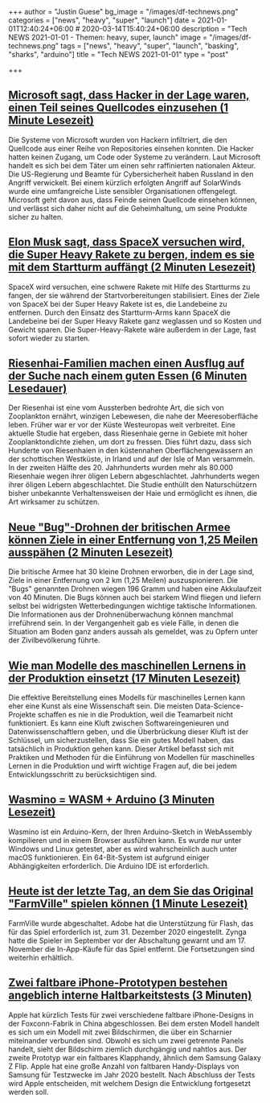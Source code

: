 +++
author = "Justin Guese"
bg_image = "/images/df-technews.png"
categories = ["news", "heavy", "super", "launch"]
date = 2021-01-01T12:40:24+06:00 # 2020-03-14T15:40:24+06:00
description = "Tech NEWS 2021-01-01 - Themen: heavy, super, launch"
image = "/images/df-technews.png"
tags = ["news", "heavy", "super", "launch", "basking", "sharks", "arduino"]
title = "Tech NEWS 2021-01-01"
type = "post"

+++

## [Microsoft sagt, dass Hacker in der Lage waren, einen Teil seines Quellcodes einzusehen (1 Minute Lesezeit)](https://www.theverge.com/2020/12/31/22208401/microsoft-solarwinds-source-code-russian-hackers?scrolla=5eb6d68b7fedc32c19ef33b4/1/01000176bda15f33-8f461c7a-15b0-459c-9807-dd41ab00dff2-000000/ZKmbCntUJKpAUnAZGGstGz69nN-pIuRq6IXq8Fvsf18=174)

 Die Systeme von Microsoft wurden von Hackern infiltriert, die den Quellcode aus einer Reihe von Repositories einsehen konnten. Die Hacker hatten keinen Zugang, um Code oder Systeme zu verändern. Laut Microsoft handelt es sich bei dem Täter um einen sehr raffinierten nationalen Akteur. Die US-Regierung und Beamte für Cybersicherheit haben Russland in den Angriff verwickelt. Bei einem kürzlich erfolgten Angriff auf SolarWinds wurde eine umfangreiche Liste sensibler Organisationen offengelegt. Microsoft geht davon aus, dass Feinde seinen Quellcode einsehen können, und verlässt sich daher nicht auf die Geheimhaltung, um seine Produkte sicher zu halten.

## [Elon Musk sagt, dass SpaceX versuchen wird, die Super Heavy Rakete zu bergen, indem es sie mit dem Startturm auffängt (2 Minuten Lesezeit)](https://techcrunch.com/2020/12/30/elon-musk-says-spacex-will-attempt-to-recover-super-heavy-rocket-by-catching-it-with-launch-tower//1/01000176bda15f33-8f461c7a-15b0-459c-9807-dd41ab00dff2-000000/EuHuZDZYaS8YX-o_X9lyWSJuX075bnaWA-YBRBL9dag=174)

 SpaceX wird versuchen, eine schwere Rakete mit Hilfe des Startturms zu fangen, der sie während der Startvorbereitungen stabilisiert. Eines der Ziele von SpaceX bei der Super Heavy Rakete ist es, die Landebeine zu entfernen. Durch den Einsatz des Startturm-Arms kann SpaceX die Landebeine bei der Super Heavy Rakete ganz weglassen und so Kosten und Gewicht sparen. Die Super-Heavy-Rakete wäre außerdem in der Lage, fast sofort wieder zu starten.

## [Riesenhai-Familien machen einen Ausflug auf der Suche nach einem guten Essen (6 Minuten Lesedauer)](https://arstechnica.com/science/2020/12/basking-shark-families-go-on-road-trips-in-search-of-fine-dining//1/01000176bda15f33-8f461c7a-15b0-459c-9807-dd41ab00dff2-000000/zaGDBWk5XQadiGCKNXgMYehTdlsDLmMjCdgm7MCqjhg=174)

 Der Riesenhai ist eine vom Aussterben bedrohte Art, die sich von Zooplankton ernährt, winzigen Lebewesen, die nahe der Meeresoberfläche leben. Früher war er vor der Küste Westeuropas weit verbreitet. Eine aktuelle Studie hat ergeben, dass Riesenhaie gerne in Gebiete mit hoher Zooplanktondichte ziehen, um dort zu fressen. Dies führt dazu, dass sich Hunderte von Riesenhaien in den küstennahen Oberflächengewässern an der schottischen Westküste, in Irland und auf der Isle of Man versammeln. In der zweiten Hälfte des 20. Jahrhunderts wurden mehr als 80.000 Riesenhaie wegen ihrer öligen Lebern abgeschlachtet. Jahrhunderts wegen ihrer öligen Lebern abgeschlachtet. Die Studie enthüllt den Naturschützern bisher unbekannte Verhaltensweisen der Haie und ermöglicht es ihnen, die Art wirksamer zu schützen.

## [Neue "Bug"-Drohnen der britischen Armee können Ziele in einer Entfernung von 1,25 Meilen ausspähen (2 Minuten Lesezeit)](https://interestingengineering.com/new-uk-army-bug-drones-can-spy-on-targets-125-miles-away/1/01000176bda15f33-8f461c7a-15b0-459c-9807-dd41ab00dff2-000000/wwIiLllYcX3609nrmHycWntPB4LQF-AFgTffco1uWPA=174)

 Die britische Armee hat 30 kleine Drohnen erworben, die in der Lage sind, Ziele in einer Entfernung von 2 km (1,25 Meilen) auszuspionieren. Die "Bugs" genannten Drohnen wiegen 196 Gramm und haben eine Akkulaufzeit von 40 Minuten. Die Bugs können auch bei starkem Wind fliegen und liefern selbst bei widrigsten Wetterbedingungen wichtige taktische Informationen. Die Informationen aus der Drohnenüberwachung können manchmal irreführend sein. In der Vergangenheit gab es viele Fälle, in denen die Situation am Boden ganz anders aussah als gemeldet, was zu Opfern unter der Zivilbevölkerung führte.

## [Wie man Modelle des maschinellen Lernens in der Produktion einsetzt (17 Minuten Lesezeit)](https://stackoverflow.blog/2020/10/12/how-to-put-machine-learning-models-into-production//1/01000176bda15f33-8f461c7a-15b0-459c-9807-dd41ab00dff2-000000/BTeLYp-KzXNPYuu97FEzgiRlLHF7R5hjl7wjuuyaT9Y=174)

 Die effektive Bereitstellung eines Modells für maschinelles Lernen kann eher eine Kunst als eine Wissenschaft sein. Die meisten Data-Science-Projekte schaffen es nie in die Produktion, weil die Teamarbeit nicht funktioniert. Es kann eine Kluft zwischen Softwareingenieuren und Datenwissenschaftlern geben, und die Überbrückung dieser Kluft ist der Schlüssel, um sicherzustellen, dass Sie ein gutes Modell haben, das tatsächlich in Produktion gehen kann. Dieser Artikel befasst sich mit Praktiken und Methoden für die Einführung von Modellen für maschinelles Lernen in die Produktion und wirft wichtige Fragen auf, die bei jedem Entwicklungsschritt zu berücksichtigen sind.

## [Wasmino = WASM + Arduino (3 Minuten Lesezeit)](https://blog.yifangu.com/2020/12/30/wasmino-wasm-arduino-running-arduino-code-in-browser//1/01000176bda15f33-8f461c7a-15b0-459c-9807-dd41ab00dff2-000000/zbDpCAjY-mdqNp2zyWNU6wEKLXM0mIEPMyChUQ7UXR4=174)

 Wasmino ist ein Arduino-Kern, der Ihren Arduino-Sketch in WebAssembly kompilieren und in einem Browser ausführen kann. Es wurde nur unter Windows und Linux getestet, aber es wird wahrscheinlich auch unter macOS funktionieren. Ein 64-Bit-System ist aufgrund einiger Abhängigkeiten erforderlich. Die Arduino IDE ist erforderlich.

## [Heute ist der letzte Tag, an dem Sie das Original "FarmVille" spielen können (1 Minute Lesezeit)](https://www.engadget.com/farmville-shutting-down-today-143443993.html/1/01000176bda15f33-8f461c7a-15b0-459c-9807-dd41ab00dff2-000000/2_traCvMESdqoJixgHUesKNua0YrQ-vQYMHlYlpj-uo=174)

 FarmVille wurde abgeschaltet. Adobe hat die Unterstützung für Flash, das für das Spiel erforderlich ist, zum 31. Dezember 2020 eingestellt. Zynga hatte die Spieler im September vor der Abschaltung gewarnt und am 17. November die In-App-Käufe für das Spiel entfernt. Die Fortsetzungen sind weiterhin erhältlich.

## [Zwei faltbare iPhone-Prototypen bestehen angeblich interne Haltbarkeitstests (3 Minuten)](https://www.macrumors.com/2020/12/31/two-foldable-iphones-reportedly-pass-tests//1/01000176bda15f33-8f461c7a-15b0-459c-9807-dd41ab00dff2-000000/Db6ytyQEFiQw9Bvsh64xFHYIZVUN59lEGMuf1pBlwDo=174)

 Apple hat kürzlich Tests für zwei verschiedene faltbare iPhone-Designs in der Foxconn-Fabrik in China abgeschlossen. Bei dem ersten Modell handelt es sich um ein Modell mit zwei Bildschirmen, die über ein Scharnier miteinander verbunden sind. Obwohl es sich um zwei getrennte Panels handelt, sieht der Bildschirm ziemlich durchgängig und nahtlos aus. Der zweite Prototyp war ein faltbares Klapphandy, ähnlich dem Samsung Galaxy Z Flip. Apple hat eine große Anzahl von faltbaren Handy-Displays von Samsung für Testzwecke im Jahr 2020 bestellt. Nach Abschluss der Tests wird Apple entscheiden, mit welchem Design die Entwicklung fortgesetzt werden soll.

